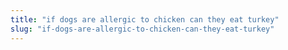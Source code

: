 ```yaml
---
title: "if dogs are allergic to chicken can they eat turkey"
slug: "if-dogs-are-allergic-to-chicken-can-they-eat-turkey"
---
```


